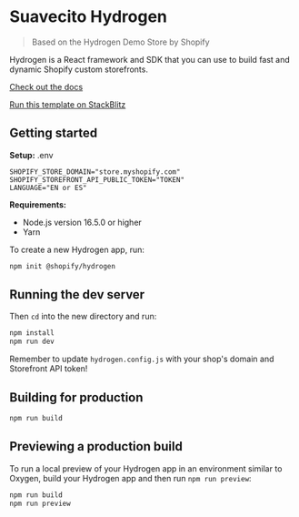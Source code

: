 # Suavecito Hydrogen

> Based on the Hydrogen Demo Store by Shopify

Hydrogen is a React framework and SDK that you can use to build fast and dynamic Shopify custom storefronts.

[Check out the docs](https://shopify.dev/custom-storefronts/hydrogen)

[Run this template on StackBlitz](https://stackblitz.com/github/Shopify/hydrogen/tree/stackblitz/templates/demo-store)

## Getting started

**Setup:**
.env

```
SHOPIFY_STORE_DOMAIN="store.myshopify.com"
SHOPIFY_STOREFRONT_API_PUBLIC_TOKEN="TOKEN"
LANGUAGE="EN or ES"
```

**Requirements:**

- Node.js version 16.5.0 or higher
- Yarn

To create a new Hydrogen app, run:

```bash
npm init @shopify/hydrogen
```

## Running the dev server

Then `cd` into the new directory and run:

```bash
npm install
npm run dev
```

Remember to update `hydrogen.config.js` with your shop's domain and Storefront API token!

## Building for production

```bash
npm run build
```

## Previewing a production build

To run a local preview of your Hydrogen app in an environment similar to Oxygen, build your Hydrogen app and then run `npm run preview`:

```bash
npm run build
npm run preview
```
